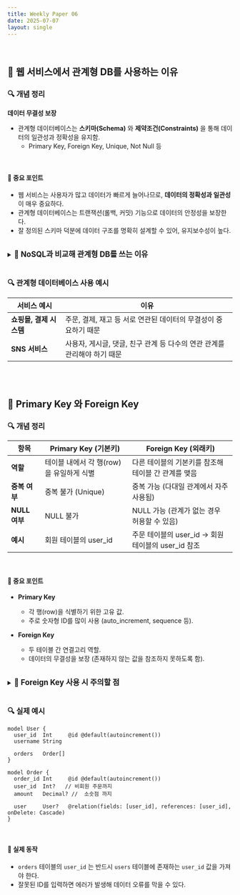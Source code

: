 ```yaml
---
title: Weekly Paper 06
date: 2025-07-07
layout: single
---
```


<br>

## 📌 웹 서비스에서 관계형 DB를 사용하는 이유

### 🔍 개념 정리

**데이터 무결성 보장**  

* 관계형 데이터베이스는 **스키마(Schema)** 와 **제약조건(Constraints)** 을 통해 데이터의 일관성과 정확성을 유지함.<br>
  * Primary Key, Foreign Key, Unique, Not Null 등 

<br>

#### 📍 중요 포인트
* 웹 서비스는 사용자가 많고 데이터가 빠르게 늘어나므로, **데이터의 정확성과 일관성** 이 매우 중요하다.
* 관계형 데이터베이스는 트랜잭션(롤백, 커밋) 기능으로 데이터의 안정성을 보장한다.
* 잘 정의된 스키마 덕분에 데이터 구조를 명확히 설계할 수 있어, 유지보수성이 높다.

<br>

<details> <summary><strong style="font-size: 1.2em;">🔸 NoSQL과 비교해 관계형 DB를 쓰는 이유</strong></summary> 
<div style="background: #f0f0f0; padding: 1em;" markdown="1">

<br>

**관계형 DB는 특히 데이터 간의 관계가 중요한 서비스에 강력하다.**

**1. 데이터 정합성 (Integrity) 유지**
  * 관계형 DB는 **제약조건** 으로 잘못된 데이터를 방지할 수 있다.
    * 잘못된 외래키 입력, 중복된 키 방지 등

**2. 복잡한 쿼리 처리**
  * SQL을 이용해 조인(Join), 그룹핑(Group By) 등 복잡한 데이터를 한 번에 처리할 수 있다.

**3. ACID 보장**
  * 원자성(Atomicity), 일관성(Consistency), 고립성(Isolation), 지속성(Durability)을 만족시켜 금융, 결제 시스템처럼 정확성이 중요한 서비스에 적합하다.

<br>
 
| 항목                    | 설명                                                   |
| --------------------- | ---------------------------------------------------- |
| **Atomicity (원자성)**   | 트랜잭션은 반드시 **모두 성공하거나, 전부 실패** 해야 함. <br> → 중간 상태는 없음 |
| **Consistency (일관성)** | 트랜잭션 수행 전과 후에 데이터가 항상 **일관된 규칙** 을 지켜야 함.            |
| **Isolation (고립성)**   | 여러 트랜잭션이 동시에 수행돼도 **서로 간섭하지 않도록** 보호해야 함.            |
| **Durability (지속성)**  | 트랜잭션이 커밋되면, 그 결과는 **절대 사라지지 않고 보존** 되어야 함.           |

---

</div> 
</details> 

<br>

### 🔍 관계형 데이터베이스 사용 예시

| 서비스 예시             | 이유                                        |
| -------------------- | ----------------------------------------- |
| **쇼핑몰, 결제 시스템** | 주문, 결제, 재고 등 서로 연관된 데이터의 무결성이 중요하기 때문 |
| **SNS 서비스**       | 사용자, 게시글, 댓글, 친구 관계 등 다수의 연관 관계를 관리해야 하기 때문 |


<br><br>

## 📌 Primary Key 와 Foreign Key

### 🔍 개념 정리

| 항목              | Primary Key (기본키)                           | Foreign Key (외래키)                      |
| --------------- | ----------------------------------------- | ----------------------------------- |
| **역할**          | 테이블 내에서 각 행(row)을 유일하게 식별             | 다른 테이블의 기본키를 참조해 테이블 간 관계를 맺음 |
| **중복 여부**       | 중복 불가 (Unique)                            | 중복 가능 (다대일 관계에서 자주 사용됨)      |
| **NULL 여부**     | NULL 불가                                    | NULL 가능 (관계가 없는 경우 허용할 수 있음) |
| **예시**          | 회원 테이블의 user_id                          | 주문 테이블의 user_id → 회원 테이블의 user_id 참조 |

<br>

#### 📍 중요 포인트
* **Primary Key**
  * 각 행(row)을 식별하기 위한 고유 값.
  * 주로 숫자형 ID를 많이 사용 (auto_increment, sequence 등).

* **Foreign Key**
  * 두 테이블 간 연결고리 역할.
  * 데이터의 무결성을 보장 (존재하지 않는 값을 참조하지 못하도록 함).

<br>

<details> <summary><strong style="font-size: 1.2em;">🔸 Foreign Key 사용 시 주의할 점</strong></summary> 
<div style="background: #f0f0f0; padding: 1em;" markdown="1">

<br>

**Foreign Key는 데이터 정합성을 지키기 위해 반드시 고려해야 한다.**

**1. 참조 무결성 (Referential Integrity)**
  * 외래키가 참조하는 값은 반드시 상대 테이블의 Primary Key 에 존재해야 한다.
  * 예) 삭제된 회원 ID를 주문 테이블에서 계속 참조하면 안됨.

**2. 삭제/수정 시 Cascade 설정**
  * 참조 대상이 삭제되거나 수정될 때 외래키가 어떻게 반응할지 설정해야 한다.
    * ON DELETE CASCADE → 부모 데이터 삭제 시, 자식 데이터도 삭제
    * ON UPDATE CASCADE → 부모 키 변경 시, 자식 키도 자동 변경 등등

</div> 
</details> 

<br>

### 🔍 실제 예시

```prisma
model User {
  user_id  Int     @id @default(autoincrement())
  username String

  orders   Order[]
}

model Order {
  order_id Int     @id @default(autoincrement())
  user_id  Int?   // 비회원 주문까지
  amount   Decimal? //  소숫점 까지

  user     User?   @relation(fields: [user_id], references: [user_id], onDelete: Cascade)
}
```

<br>

#### 📍 실제 동작
* `orders` 테이블의 `user_id` 는 반드시 `users` 테이블에 존재하는 `user_id` 값을 가져야 한다.
* 잘못된 ID를 입력하면 에러가 발생해 데이터 오류를 막을 수 있다.
